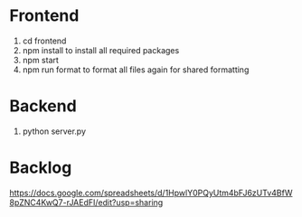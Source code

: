 # Frontend
1. cd frontend
2. npm install to install all required packages
3. npm start
4. npm run format to format all files again for shared formatting

# Backend
1. python server.py

# Backlog
https://docs.google.com/spreadsheets/d/1HpwlY0PQyUtm4bFJ6zUTv4BfW8pZNC4KwQ7-rJAEdFI/edit?usp=sharing 
